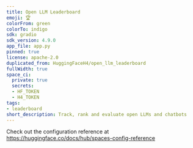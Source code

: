 ```yaml
---
title: Open LLM Leaderboard
emoji: 🏆
colorFrom: green
colorTo: indigo
sdk: gradio
sdk_version: 4.9.0
app_file: app.py
pinned: true
license: apache-2.0
duplicated_from: HuggingFaceH4/open_llm_leaderboard
fullWidth: true
space_ci:
  private: true
  secrets:
  - HF_TOKEN
  - H4_TOKEN
tags:
- leaderboard
short_description: Track, rank and evaluate open LLMs and chatbots
---
```


Check out the configuration reference at https://huggingface.co/docs/hub/spaces-config-reference